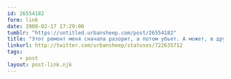 ```yaml
---
id: 26554182
form: link
date: 2008-02-17 17:29:00
tumblr: "https://untitled.urbansheep.com/post/26554182"
title: "Этот ремонт меня сначала разорит, а потом убьет. А может, в другом порядке. Долбаные мешки штукатурки по 30кг..."
linkurl: http://twitter.com/urbansheep/statuses/722635712
tags:
    - post
layout: post-link.njk
---
```


